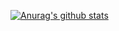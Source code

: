 [![Anurag's github stats](https://github-readme-stats.vercel.app/api?username=saektide&show_icons=1&theme=onedark)](https://github.com/saektide)
